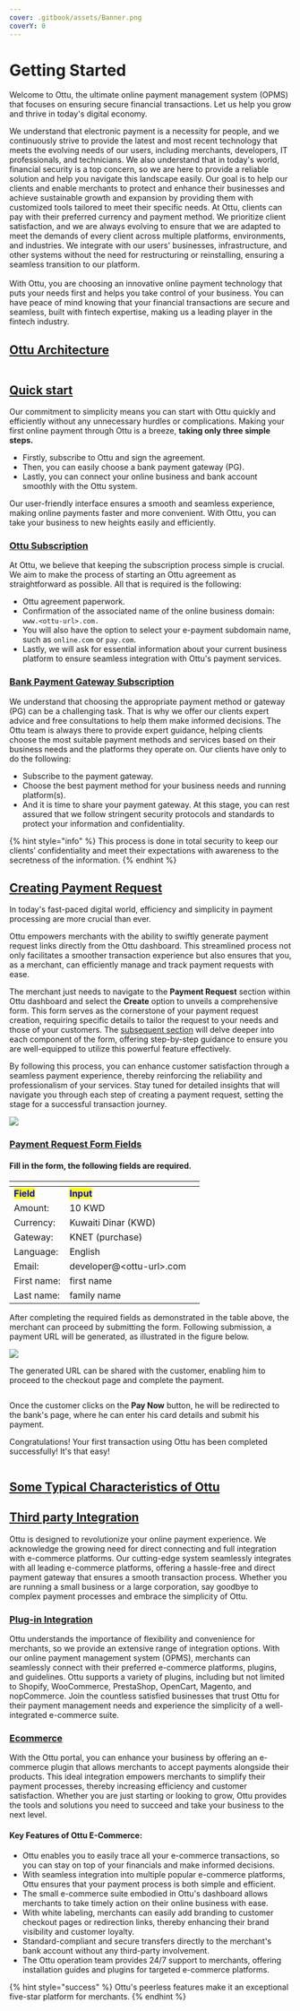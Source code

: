```yaml
---
cover: .gitbook/assets/Banner.png
coverY: 0
---
```


# Getting Started

Welcome to Ottu, the ultimate online payment management system (OPMS) that focuses on ensuring secure financial transactions. Let us help you grow and thrive in today's digital economy.

We understand that electronic payment is a necessity for people, and we continuously strive to provide the latest and most recent technology that meets the evolving needs of our users, including merchants, developers, IT professionals, and technicians. We also understand that in today's world, financial security is a top concern, so we are here to provide a reliable solution and help you navigate this landscape easily. Our goal is to help our clients and enable merchants to protect and enhance their businesses and achieve sustainable growth and expansion by providing them with customized tools tailored to meet their specific needs. At Ottu, clients can pay with their preferred currency and payment method. We prioritize client satisfaction, and we are always evolving to ensure that we are adapted to meet the demands of every client across multiple platforms, environments, and industries. We integrate with our users' businesses, infrastructure, and other systems without the need for restructuring or reinstalling, ensuring a seamless transition to our platform.\
\
With Ottu, you are choosing an innovative online payment technology that puts your needs first and helps you take control of your business. You can have peace of mind knowing that your financial transactions are secure and seamless, built with fintech expertise, making us a leading player in the fintech industry.

## [Ottu Architecture](./#ottu-architecture)

<figure><img src=".gitbook/assets/Ottu-architecture (1).jpg" alt=""><figcaption></figcaption></figure>

## [Quick start](./#quick-start)

Our commitment to simplicity means you can start with Ottu quickly and efficiently without any unnecessary hurdles or complications. Making your first online payment through Ottu is a breeze, **taking only three simple steps.**

* Firstly, subscribe to Ottu and sign the agreement.
* Then, you can easily choose a bank payment gateway (PG).
* Lastly, you can connect your online business and bank account smoothly with the Ottu system.

Our user-friendly interface ensures a smooth and seamless experience, making online payments faster and more convenient. With Ottu, you can take your business to new heights easily and efficiently.

### [Ottu Subscription](./#ottu-subscription)

At Ottu, we believe that keeping the subscription process simple is crucial. We aim to make the process of starting an Ottu agreement as straightforward as possible. All that is required is the following:

* Ottu agreement paperwork.
* Confirmation of the associated name of the online business domain: `www.<ottu-url>.com.`
* You will also have the option to select your e-payment subdomain name, such as `online.com` or `pay.com`.
* Lastly, we will ask for essential information about your current business platform to ensure seamless integration with Ottu's payment services.

### [Bank Payment Gateway Subscription](./#bank-payment-gateway-subscription)

We understand that choosing the appropriate payment method or gateway (PG) can be a challenging task. That is why we offer our clients expert advice and free consultations to help them make informed decisions. The Ottu team is always there to provide expert guidance, helping clients choose the most suitable payment methods and services based on their business needs and the platforms they operate on. Our clients have only to do the following:

* Subscribe to the payment gateway.
* Choose the best payment method for your business needs and running platform(s).
* And it is time to share your payment gateway. At this stage, you can rest assured that we follow stringent security protocols and standards to protect your information and confidentiality.

{% hint style="info" %}
This process is done in total security to keep our clients’ confidentiality and meet their expectations with awareness to the secretness of the information.
{% endhint %}

## [Creating Payment Request](./#creating-payment-request)

In today's fast-paced digital world, efficiency and simplicity in payment processing are more crucial than ever.&#x20;

Ottu empowers merchants with the ability to swiftly generate payment request links directly from the Ottu dashboard. This streamlined process not only facilitates a smoother transaction experience but also ensures that you, as a merchant, can efficiently manage and track payment requests with ease.

The merchant just needs to navigate to the **Payment Request** section within Ottu dashboard and select the **Create** option to unveils a comprehensive form. This form serves as the cornerstone of your payment request creation, requiring specific details to tailor the request to your needs and those of your customers. The [subsequent section](./#payment-request-form-fields) will delve deeper into each component of the form, offering step-by-step guidance to ensure you are well-equipped to utilize this powerful feature effectively.&#x20;

By following this process, you can enhance customer satisfaction through a seamless payment experience, thereby reinforcing the reliability and professionalism of your services. Stay tuned for detailed insights that will navigate you through each step of creating a payment request, setting the stage for a successful transaction journey.

![](.gitbook/assets/Generated.gif)

### [Payment Request Form Fields](./#payment-request-form-fields)

#### Fill in the form, the following fields are required.

<table data-header-hidden><thead><tr><th></th><th></th><th data-hidden></th></tr></thead><tbody><tr><td><mark style="color:blue;"><strong>Field</strong></mark></td><td><mark style="color:blue;"><strong>Input</strong></mark></td><td></td></tr><tr><td>Amount:</td><td>10 KWD</td><td></td></tr><tr><td>Currency:</td><td>Kuwaiti Dinar (KWD)</td><td></td></tr><tr><td>Gateway:</td><td>KNET (purchase)</td><td></td></tr><tr><td>Language:</td><td>English</td><td></td></tr><tr><td>Email:</td><td>developer@&#x3C;ottu-url>.com</td><td></td></tr><tr><td>First name:</td><td>first name</td><td></td></tr><tr><td>Last name:</td><td>family name</td><td></td></tr></tbody></table>

After completing the required fields as demonstrated in the table above, the merchant can proceed by submitting the form. Following submission, a payment URL will be generated, as illustrated in the figure below.

![](<.gitbook/assets/CreatingPaymentRequest copy.gif>)

The generated URL can be shared with the customer, enabling him to proceed to the checkout page and complete the payment.

<figure><img src=".gitbook/assets/image (51).png" alt=""><figcaption></figcaption></figure>

Once the customer clicks on the **Pay Now** button, he will be redirected to the bank's page, where he can enter his card details and submit his payment.

Congratulations! Your first transaction using Ottu has been completed successfully! It's that easy!

<figure><img src=".gitbook/assets/image (52).png" alt=""><figcaption></figcaption></figure>

## [Some Typical Characteristics of Ottu](./#some-typical-characteristics-of-ottu)

## [Third party Integration](./#third-party-integration)

Ottu is designed to revolutionize your online payment experience. We acknowledge the growing need for direct connecting and full integration with e-commerce platforms. Our cutting-edge system seamlessly integrates with all leading e-commerce platforms, offering a hassle-free and direct payment gateway that ensures a smooth transaction process. Whether you are running a small business or a large corporation, say goodbye to complex payment processes and embrace the simplicity of Ottu.

### [Plug-in Integration](./#plug-in-integration)

Ottu understands the importance of flexibility and convenience for merchants, so we provide an extensive range of integration options. With our online payment management system (OPMS), merchants can seamlessly connect with their preferred e-commerce platforms, plugins, and guidelines. Ottu supports a variety of plugins, including but not limited to Shopify, WooCommerce, PrestaShop, OpenCart, Magento, and nopCommerce. Join the countless satisfied businesses that trust Ottu for their payment management needs and experience the simplicity of a well-integrated e-commerce suite.

### [Ecommerce](./#ecommerce)

With the Ottu portal, you can enhance your business by offering an e-commerce plugin that allows merchants to accept payments alongside their products. This ideal integration empowers merchants to simplify their payment processes, thereby increasing efficiency and customer satisfaction. Whether you are just starting or looking to grow, Ottu provides the tools and solutions you need to succeed and take your business to the next level.

#### Key Features of Ottu E-Commerce:

* Ottu enables you to easily trace all your e-commerce transactions, so you can stay on top of your financials and make informed decisions.
* With seamless integration into multiple popular e-commerce platforms, Ottu ensures that your payment process is both simple and efficient.
* The small e-commerce suite embodied in Ottu's dashboard allows merchants to take timely action on their online business with ease.
* With white labeling, merchants can easily add branding to customer checkout pages or redirection links, thereby enhancing their brand visibility and customer loyalty.
* Standard-compliant and secure transfers directly to the merchant's bank account without any third-party involvement.
* The Ottu operation team provides 24/7 support to merchants, offering installation guides and plugins for targeted e-commerce platforms.

{% hint style="success" %}
Ottu's peerless features make it an exceptional five-star platform for merchants.
{% endhint %}
